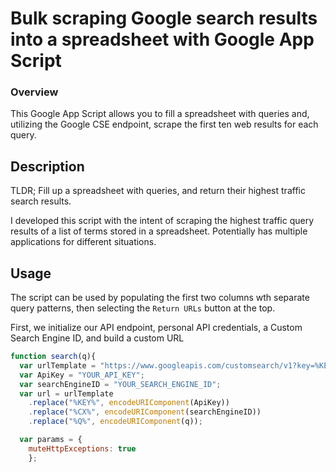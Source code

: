 # Bulk scraping Google search results into a spreadsheet with Google App Script
### Overview
This Google App Script allows you to fill a spreadsheet with queries and, utilizing the Google CSE endpoint, scrape the first ten web results for each query.

## Description 
TLDR; Fill up a spreadsheet with queries, and return their highest traffic search results.

I developed this script with the intent of scraping the highest traffic query results of a list of terms stored in a spreadsheet. Potentially has multiple applications for different situations.

## Usage
The script can be used by populating the first two columns wth separate query patterns, then selecting the `Return URLs` button at the top.

First, we initialize our API endpoint, personal API credentials, a Custom Search Engine ID, and build a custom URL
```javascript
function search(q){
  var urlTemplate = "https://www.googleapis.com/customsearch/v1?key=%KEY%&cx=%CX%&q=%Q%";
  var ApiKey = "YOUR_API_KEY";
  var searchEngineID = "YOUR_SEARCH_ENGINE_ID";
  var url = urlTemplate
    .replace("%KEY%", encodeURIComponent(ApiKey))
    .replace("%CX%", encodeURIComponent(searchEngineID))
    .replace("%Q%", encodeURIComponent(q));

  var params = {
    muteHttpExceptions: true
    };
```
